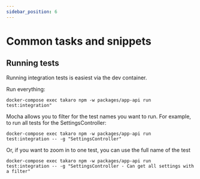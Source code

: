 ```yaml
---
sidebar_position: 6
---
```


# Common tasks and snippets


## Running tests

Running integration tests is easiest via the dev container.

Run everything: 
```
docker-compose exec takaro npm -w packages/app-api run test:integration"
```

Mocha allows you to filter for the test names you want to run. For example, to run all tests for the SettingsController:

```
docker-compose exec takaro npm -w packages/app-api run test:integration -- -g "SettingsController"
```

Or, if you want to zoom in to one test, you can use the full name of the test

```
docker-compose exec takaro npm -w packages/app-api run test:integration -- -g "SettingsController - Can get all settings with a filter"
```

